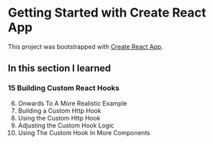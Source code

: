 # Getting Started with Create React App

This project was bootstrapped with [Create React App](https://github.com/facebook/create-react-app).

## In this section I learned

### 15 Building Custom React Hooks
6. Onwards To A More Realistic Example
7. Building a Custom Http Hook
8. Using the Custom Http Hook
9. Adjusting the Custom Hook Logic
10. Using The Custom Hook In More Components
